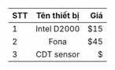 | STT      |      Tên thiết bị     |  Giá  |
|----------|:-------------:|------:|
| 1 |Intel D2000 | $15 |
| 2 |Fona   |   $45 |
| 3 |CDT sensor |    $ |